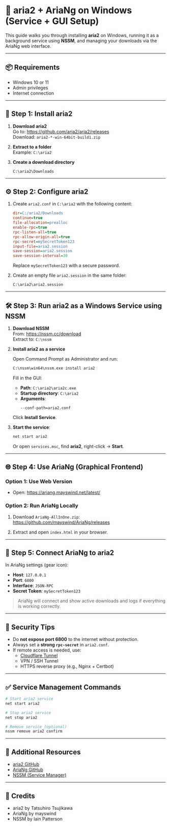 # 🚀 aria2 + AriaNg on Windows (Service + GUI Setup)

This guide walks you through installing **aria2** on Windows, running it as a background service using **NSSM**, and managing your downloads via the AriaNg web interface.

---

## 📦 Requirements

- Windows 10 or 11
- Admin privileges
- Internet connection

---

## 🔧 Step 1: Install aria2

1. **Download aria2**  
   Go to: https://github.com/aria2/aria2/releases  
   Download: `aria2-*-win-64bit-build1.zip`

2. **Extract to a folder**  
   Example: `C:\aria2`

3. **Create a download directory**  
   ```
   C:\aria2\Downloads
   ```

---

## ⚙️ Step 2: Configure aria2

1. Create `aria2.conf` in `C:\aria2` with the following content:

   ```ini
   dir=C:/aria2/Downloads
   continue=true
   file-allocation=prealloc
   enable-rpc=true
   rpc-listen-all=true
   rpc-allow-origin-all=true
   rpc-secret=mySecretToken123
   input-file=aria2.session
   save-session=aria2.session
   save-session-interval=30
   ```

   Replace `mySecretToken123` with a secure password.

2. Create an empty file `aria2.session` in the same folder:
   ```
   C:\aria2\aria2.session
   ```

---

## 🛠 Step 3: Run aria2 as a Windows Service using NSSM

1. **Download NSSM**  
   From: https://nssm.cc/download  
   Extract to: `C:\nssm`

2. **Install aria2 as a service**

   Open Command Prompt as Administrator and run:

   ```bash
   C:\nssm\win64\nssm.exe install aria2
   ```

   Fill in the GUI:

   - **Path**: `C:\aria2\aria2c.exe`
   - **Startup directory**: `C:\aria2`
   - **Arguments**:  
     ```
     --conf-path=aria2.conf
     ```

   Click **Install Service**.

3. **Start the service**:

   ```bash
   net start aria2
   ```

   Or open `services.msc`, find **aria2**, right-click → **Start**.

---

## 🌐 Step 4: Use AriaNg (Graphical Frontend)

### Option 1: Use Web Version

- Open: https://ariang.mayswind.net/latest/

### Option 2: Run AriaNg Locally

1. Download `AriaNg-AllInOne.zip`:  
   https://github.com/mayswind/AriaNg/releases

2. Extract and open `index.html` in your browser.

---

## 🔗 Step 5: Connect AriaNg to aria2

In AriaNg settings (gear icon):

- **Host**: `127.0.0.1`
- **Port**: `6800`
- **Interface**: `JSON-RPC`
- **Secret Token**: `mySecretToken123`

> AriaNg will connect and show active downloads and logs if everything is working correctly.

---

## 🔐 Security Tips

- Do **not expose port 6800** to the internet without protection.
- Always set a **strong `rpc-secret`** in `aria2.conf`.
- If remote access is needed, use:
  - [Cloudflare Tunnel](https://developers.cloudflare.com/cloudflare-one/connections/connect-apps/)
  - VPN / SSH Tunnel
  - HTTPS reverse proxy (e.g., Nginx + Certbot)

---

## ✅ Service Management Commands

```bash
# Start aria2 service
net start aria2

# Stop aria2 service
net stop aria2

# Remove service (optional)
nssm remove aria2 confirm
```

---

## 🧠 Additional Resources

- [aria2 GitHub](https://github.com/aria2/aria2)
- [AriaNg GitHub](https://github.com/mayswind/AriaNg)
- [NSSM (Service Manager)](https://nssm.cc/)

---

## 📌 Credits

- aria2 by Tatsuhiro Tsujikawa
- AriaNg by mayswind
- NSSM by Iain Patterson